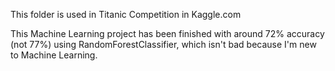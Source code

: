This folder is used in Titanic Competition in Kaggle.com

This Machine Learning project has been finished with around 72% accuracy (not 77%) using RandomForestClassifier, which isn't bad because I'm new to Machine Learning.
